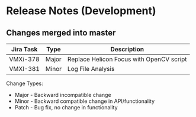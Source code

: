Release Notes (Development)
===========================

Changes merged into master
--------------------------
| Jira Task | Type | Description |
|-----------|------|-------------|
|VMXi-378   |Major |Replace Helicon Focus with OpenCV script|
|VMXI-381   |Minor |Log File Analysis|

Change Types:
* Major - Backward incompatible change
* Minor - Backward compatible change in API/functionality
* Patch - Bug fix, no change in functionality